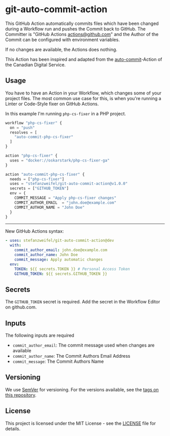 # git-auto-commit-action

This GitHub Action automatically commits files which have been changed during a Workflow run and pushes the Commit back to GitHub.
The Committer is "GitHub Actions <actions@github.com>" and the Author of the Commit can be configured with environment variables.

If no changes are available, the Actions does nothing.

This Action has been inspired and adapted from the [auto-commit](https://github.com/cds-snc/github-actions/tree/master/auto-commit
)-Action of the Canadian Digital Service.

## Usage

You have to have an Action in your Workflow, which changes some of your project files. 
The most common use case for this, is when you're running a Linter or Code-Style fixer on GitHub Actions.

In this example I'm running `php-cs-fixer` in a PHP project.


```terraform
workflow "php-cs-fixer" {
  on = "push"
  resolves = [
    "auto-commit-php-cs-fixer"
  ]
}

action "php-cs-fixer" {
  uses = "docker://oskarstark/php-cs-fixer-ga"
}

action "auto-commit-php-cs-fixer" {
  needs = ["php-cs-fixer"]
  uses = "stefanzweifel/git-auto-commit-action@v1.0.0"
  secrets = ["GITHUB_TOKEN"]
  env = {
    COMMIT_MESSAGE = "Apply php-cs-fixer changes"
    COMMIT_AUTHOR_EMAIL  = "john.doe@example.com"
    COMMIT_AUTHOR_NAME = "John Doe"
  }
}
```


----

New GitHub Actions syntax:

```yaml
- uses: stefanzweifel/git-auto-commit-action@dev
  with:
    commit_author_email: john.doe@example.com
    commit_author_name: John Doe
    commit_message: Apply automatic changes
  env:
    TOKEN: ${{ secrets.TOKEN }} # Personal Access Token
    GITHUB_TOKEN: ${{ secrets.GITHUB_TOKEN }}
```


## Secrets

The `GITHUB_TOKEN` secret is required. Add the secret in the Workflow Editor on github.com.

## Inputs

The following inputs are required

- `commit_author_email`: The commit message used when changes are available
- `commit_author_name`: The Commit Authors Email Address
- `commit_message`: The Commit Authors Name


## Versioning

We use [SemVer](http://semver.org/) for versioning. For the versions available, see the [tags on this repository](https://github.com/stefanzweifel/git-auto-commit-action/tags).

## License

This project is licensed under the MIT License - see the [LICENSE](https://github.com/stefanzweifel/git-auto-commit-action/blob/master/LICENSE) file for details.
